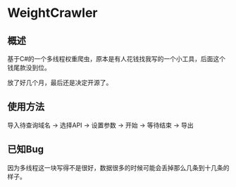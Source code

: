 # WeightCrawler

## 概述

基于C#的一个多线程权重爬虫，原本是有人花钱找我写的一个小工具，后面这个钱尾款没到位。

放了好几个月，最后还是决定开源了。

## 使用方法

导入待查询域名 -> 选择API -> 设置参数 -> 开始 -> 等待结束 -> 导出

## 已知Bug

因为多线程这一块写得不是很好，数据很多的时候可能会丢掉那么几条到十几条的样子。
